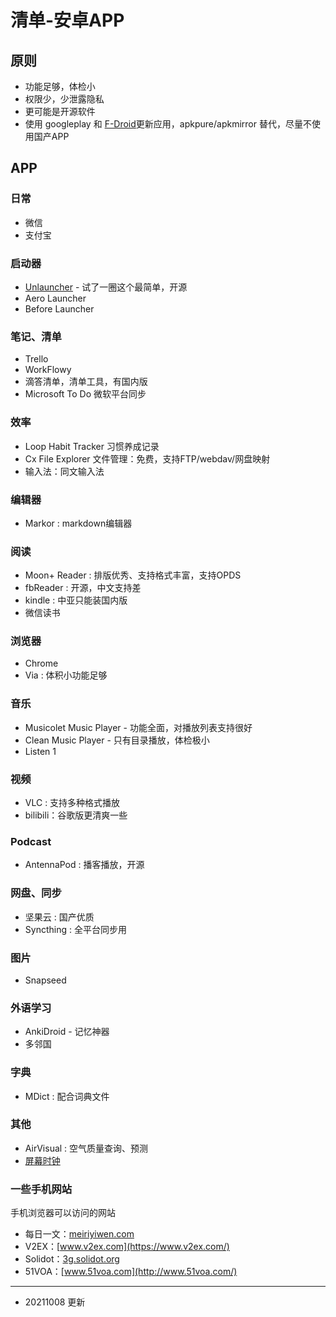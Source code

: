 # 清单-安卓APP

## 原则

- 功能足够，体检小
- 权限少，少泄露隐私
- 更可能是开源软件
- 使用 googleplay 和 [F-Droid](https://f-droid.org/)更新应用，apkpure/apkmirror 替代，尽量不使用国产APP

## APP

### 日常

- 微信
- 支付宝

### 启动器

- [Unlauncher](https://github.com/jkuester/unlauncher) - 试了一圈这个最简单，开源
- Aero Launcher
- Before Launcher

### 笔记、清单

- Trello
- WorkFlowy
- 滴答清单，清单工具，有国内版
- Microsoft To Do 微软平台同步


###  效率

- Loop Habit Tracker 习惯养成记录
- Cx File Explorer 文件管理：免费，支持FTP/webdav/网盘映射
- 输入法：同文输入法

### 编辑器

- Markor : markdown编辑器

### 阅读

- Moon+ Reader : 排版优秀、支持格式丰富，支持OPDS
- fbReader : 开源，中文支持差
- kindle : 中亚只能装国内版
- 微信读书

### 浏览器

- Chrome
- Via : 体积小功能足够

### 音乐

- Musicolet Music Player - 功能全面，对播放列表支持很好
- Clean Music Player - 只有目录播放，体检极小
- Listen 1

### 视频

- VLC : 支持多种格式播放
- bilibili：谷歌版更清爽一些

### Podcast

- AntennaPod : 播客播放，开源

### 网盘、同步

- 坚果云 : 国产优质
- Syncthing : 全平台同步用

### 图片

- Snapseed

### 外语学习

- AnkiDroid - 记忆神器
- 多邻国

### 字典

- MDict : 配合词典文件

### 其他

- AirVisual : 空气质量查询、预测
- [屏幕时钟](https://www.coolapk.com/apk/com.by_syk.screenclock)

### 一些手机网站

手机浏览器可以访问的网站

- 每日一文：[meiriyiwen.com](https://meiriyiwen.com)
- V2EX：[www.v2ex.com](https://www.v2ex.com/)
- Solidot：[3g.solidot.org](https://3g.solidot.org/)
- 51VOA：[www.51voa.com](http://www.51voa.com/)

---

- 20211008 更新